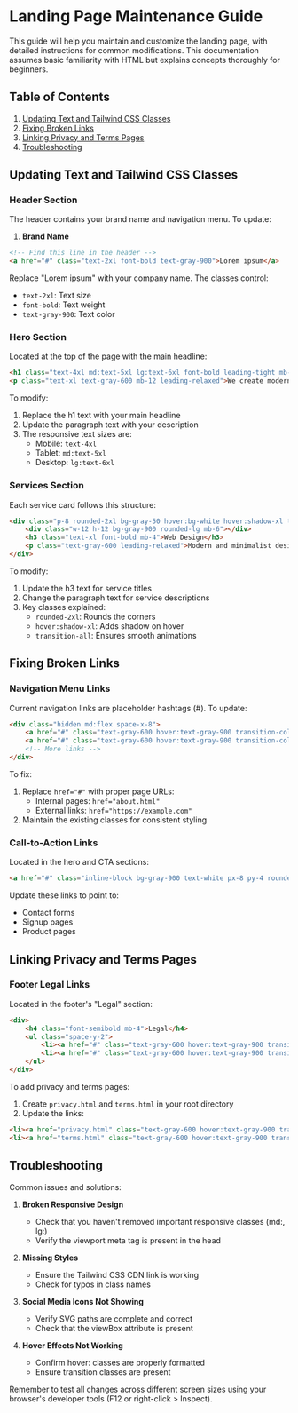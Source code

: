 # Landing Page Maintenance Guide

This guide will help you maintain and customize the landing page, with detailed instructions for common modifications. This documentation assumes basic familiarity with HTML but explains concepts thoroughly for beginners.

## Table of Contents
1. [Updating Text and Tailwind CSS Classes](#updating-text-and-tailwind-css-classes)
2. [Fixing Broken Links](#fixing-broken-links)
3. [Linking Privacy and Terms Pages](#linking-privacy-and-terms-pages)
4. [Troubleshooting](#troubleshooting)

## Updating Text and Tailwind CSS Classes

### Header Section
The header contains your brand name and navigation menu. To update:

1. **Brand Name**
```html
<!-- Find this line in the header -->
<a href="#" class="text-2xl font-bold text-gray-900">Lorem ipsum</a>
```
Replace "Lorem ipsum" with your company name. The classes control:
- `text-2xl`: Text size
- `font-bold`: Text weight
- `text-gray-900`: Text color

### Hero Section
Located at the top of the page with the main headline:

```html
<h1 class="text-4xl md:text-5xl lg:text-6xl font-bold leading-tight mb-8">Transform Your Vision Into Reality</h1>
<p class="text-xl text-gray-600 mb-12 leading-relaxed">We create modern and minimalist solutions...</p>
```

To modify:
1. Replace the h1 text with your main headline
2. Update the paragraph text with your description
3. The responsive text sizes are:
   - Mobile: `text-4xl`
   - Tablet: `md:text-5xl`
   - Desktop: `lg:text-6xl`

### Services Section
Each service card follows this structure:
```html
<div class="p-8 rounded-2xl bg-gray-50 hover:bg-white hover:shadow-xl transition-all duration-300">
    <div class="w-12 h-12 bg-gray-900 rounded-lg mb-6"></div>
    <h3 class="text-xl font-bold mb-4">Web Design</h3>
    <p class="text-gray-600 leading-relaxed">Modern and minimalist designs...</p>
</div>
```

To modify:
1. Update the h3 text for service titles
2. Change the paragraph text for service descriptions
3. Key classes explained:
   - `rounded-2xl`: Rounds the corners
   - `hover:shadow-xl`: Adds shadow on hover
   - `transition-all`: Ensures smooth animations

## Fixing Broken Links

### Navigation Menu Links
Current navigation links are placeholder hashtags (#). To update:

```html
<div class="hidden md:flex space-x-8">
    <a href="#" class="text-gray-600 hover:text-gray-900 transition-colors duration-300">About</a>
    <a href="#" class="text-gray-600 hover:text-gray-900 transition-colors duration-300">Services</a>
    <!-- More links -->
</div>
```

To fix:
1. Replace `href="#"` with proper page URLs:
   - Internal pages: `href="about.html"`
   - External links: `href="https://example.com"`
2. Maintain the existing classes for consistent styling

### Call-to-Action Links
Located in the hero and CTA sections:

```html
<a href="#" class="inline-block bg-gray-900 text-white px-8 py-4 rounded-lg">Get Started</a>
```

Update these links to point to:
- Contact forms
- Signup pages
- Product pages

## Linking Privacy and Terms Pages

### Footer Legal Links
Located in the footer's "Legal" section:

```html
<div>
    <h4 class="font-semibold mb-4">Legal</h4>
    <ul class="space-y-2">
        <li><a href="#" class="text-gray-600 hover:text-gray-900 transition-colors duration-300">Privacy</a></li>
        <li><a href="#" class="text-gray-600 hover:text-gray-900 transition-colors duration-300">Terms</a></li>
    </ul>
</div>
```

To add privacy and terms pages:
1. Create `privacy.html` and `terms.html` in your root directory
2. Update the links:
```html
<li><a href="privacy.html" class="text-gray-600 hover:text-gray-900 transition-colors duration-300">Privacy</a></li>
<li><a href="terms.html" class="text-gray-600 hover:text-gray-900 transition-colors duration-300">Terms</a></li>
```

## Troubleshooting

Common issues and solutions:

1. **Broken Responsive Design**
   - Check that you haven't removed important responsive classes (md:, lg:)
   - Verify the viewport meta tag is present in the head

2. **Missing Styles**
   - Ensure the Tailwind CSS CDN link is working
   - Check for typos in class names

3. **Social Media Icons Not Showing**
   - Verify SVG paths are complete and correct
   - Check that the viewBox attribute is present

4. **Hover Effects Not Working**
   - Confirm hover: classes are properly formatted
   - Ensure transition classes are present

Remember to test all changes across different screen sizes using your browser's developer tools (F12 or right-click > Inspect).